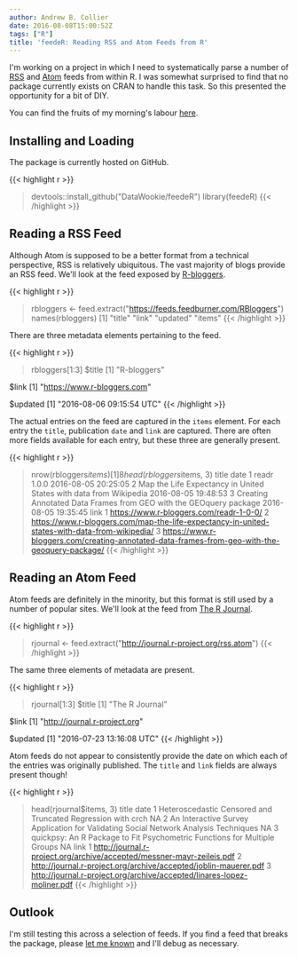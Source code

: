 ```yaml
---
author: Andrew B. Collier
date: 2016-08-08T15:00:52Z
tags: ["R"]
title: 'feedeR: Reading RSS and Atom Feeds from R'
---
```


I'm working on a project in which I need to systematically parse a number of [RSS](https://en.wikipedia.org/wiki/RSS) and [Atom](https://en.wikipedia.org/wiki/Atom_(standard)) feeds from within R. I was somewhat surprised to find that no package currently exists on CRAN to handle this task. So this presented the opportunity for a bit of DIY.

You can find the fruits of my morning's labour [here](https://github.com/DataWookie/feedeR).

<!--more-->

## Installing and Loading

The package is currently hosted on GitHub.

{{< highlight r >}}
> devtools::install_github("DataWookie/feedeR")
> library(feedeR)
{{< /highlight >}}

## Reading a RSS Feed

Although Atom is supposed to be a better format from a technical perspective, RSS is relatively ubiquitous. The vast majority of blogs provide an RSS feed. We'll look at the feed exposed by [R-bloggers](https://www.r-bloggers.com).

{{< highlight r >}}
> rbloggers <- feed.extract("https://feeds.feedburner.com/RBloggers")
> names(rbloggers)
[1] "title" "link" "updated" "items"
{{< /highlight >}}

There are three metadata elements pertaining to the feed.

{{< highlight r >}}
> rbloggers[1:3]
$title
[1] "R-bloggers"

$link
[1] "https://www.r-bloggers.com"

$updated
[1] "2016-08-06 09:15:54 UTC"
{{< /highlight >}}

The actual entries on the feed are captured in the `items` element. For each entry the `title`, publication `date` and `link` are captured. There are often more fields available for each entry, but these three are generally present.

{{< highlight r >}}
> nrow(rbloggers$items)
[1] 8
> head(rbloggers$items, 3)
                                                              title                date
1                                                       readr 1.0.0 2016-08-05 20:25:05
2 Map the Life Expectancy in United States with data from Wikipedia 2016-08-05 19:48:53
3 Creating Annotated Data Frames from GEO with the GEOquery package 2016-08-05 19:35:45
                                                                                           link
1                                                       https://www.r-bloggers.com/readr-1-0-0/
2 https://www.r-bloggers.com/map-the-life-expectancy-in-united-states-with-data-from-wikipedia/
3 https://www.r-bloggers.com/creating-annotated-data-frames-from-geo-with-the-geoquery-package/
{{< /highlight >}}

## Reading an Atom Feed

Atom feeds are definitely in the minority, but this format is still used by a number of popular sites. We'll look at the feed from [The R Journal](https://journal.r-project.org/).

{{< highlight r >}}
> rjournal <- feed.extract("http://journal.r-project.org/rss.atom")
{{< /highlight >}}

The same three elements of metadata are present.

{{< highlight r >}}
> rjournal[1:3]
$title
[1] "The R Journal"

$link
[1] "http://journal.r-project.org"

$updated
[1] "2016-07-23 13:16:08 UTC"
{{< /highlight >}}

Atom feeds do not appear to consistently provide the date on which each of the entries was originally published. The `title` and `link` fields are always present though!

{{< highlight r >}}
> head(rjournal$items, 3)
                                                                                title date
1                         Heteroscedastic Censored and Truncated Regression with crch   NA
2 An Interactive Survey Application for Validating Social Network Analysis Techniques   NA
3            quickpsy: An R Package to Fit Psychometric Functions for Multiple Groups   NA
                                                                     link
1  http://journal.r-project.org/archive/accepted/messner-mayr-zeileis.pdf
2        http://journal.r-project.org/archive/accepted/joblin-mauerer.pdf
3 http://journal.r-project.org/archive/accepted/linares-lopez-moliner.pdf
{{< /highlight >}}

## Outlook

I'm still testing this across a selection of feeds. If you find a feed that breaks the package, please [let me known](https://github.com/DataWookie/feedeR/issues) and I'll debug as necessary.
